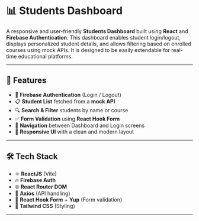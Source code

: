 # 📊 Students Dashboard

A responsive and user-friendly **Students Dashboard** built using **React** and **Firebase Authentication**. This dashboard enables student login/logout, displays personalized student details, and allows filtering based on enrolled courses using mock APIs. It is designed to be easily extendable for real-time educational platforms.

---

## 🔧 Features

- 🔐 **Firebase Authentication** (Login / Logout)
- 📋 **Student List** fetched from a **mock API**
- 🔍 **Search & Filter** students by name or course
- ✅ **Form Validation** using **React Hook Form**
- 🧭 **Navigation** between Dashboard and Login screens
- 📱 **Responsive UI** with a clean and modern layout

---

## 🛠️ Tech Stack

- ⚛️ **ReactJS** (Vite)
- 🔥 **Firebase Auth**
- 🌐 **React Router DOM**
- 📡 **Axios** (API handling)
- 📝 **React Hook Form** + **Yup** (Form validation)
- 🎨 **Tailwind CSS** (Styling)

---




